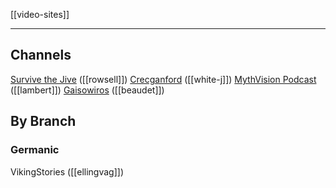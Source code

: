 [[video-sites]]

---

## Channels
[Survive the Jive](https://www.youtube.com/channel/UCZAENaOaceQUMd84GDc26EA) ([[rowsell]])
[Crecganford](https://www.youtube.com/channel/UChhMB_J0kz8eBJECy4d5uSQ) ([[white-j]])
[MythVision Podcast](https://www.youtube.com/channel/UCWVCimOe67LOfyi9PjUeGgA) ([[lambert]])
[Gaisowiros](https://www.youtube.com/channel/UC-tLy7V1r6HF6Oj4JBWr0DQ) ([[beaudet]])

## By Branch
### Germanic
VikingStories ([[ellingvag]])